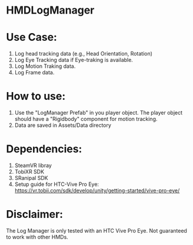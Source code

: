 # HMDLogManager

# Use Case: 

1. Log head tracking data (e.g., Head Orientation, Rotation)
2. Log Eye Tracking data if Eye-traking is available.
3. Log Motion Traking data.
4. Log Frame data. 




# How to use: 

1. Use the "LogManager Prefab" in you player object. The player object should have a "Rigidbody" component for motion tracking. 
2. Data are saved in Assets/Data directory


# Dependencies: 
 1. SteamVR libray 
 2. TobiXR SDK
 3. SRanipal SDK
 4. Setup guide for HTC-Vive Pro Eye: https://vr.tobii.com/sdk/develop/unity/getting-started/vive-pro-eye/
 
 
 # Disclaimer:
 
 The Log Manager is only tested with an HTC Vive Pro Eye. Not guaranteed to work with other HMDs. 
 
